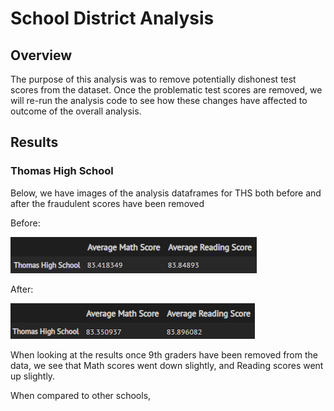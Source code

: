 # School District Analysis


## Overview
The purpose of this analysis was to remove potentially dishonest test scores from the dataset. Once the problematic test scores are removed, we will re-run the analysis code to see how these changes have affected to outcome of the overall analysis.

## Results

### Thomas High School
Below, we have images of the analysis dataframes for THS both before and after the fraudulent scores have been removed

Before:

![before removal](/resources/THS_summary.png)

After:

![after removal](/resources/THS_adjusted_summary.png)

When looking at the results once 9th graders have been removed from the data, we see that Math scores went down slightly, and Reading scores went up slightly. 

When compared to other schools, 